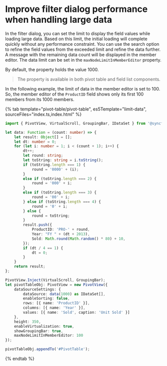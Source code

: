 # Improve filter dialog performance when handling large data

In the filter dialog, you can set the limit to display the field values while loading large data. Based on this limit, the initial loading will complete quickly without any performance constraint. You can use the search option to refine the field values from the exceeded limit and refine the data further. A message with the remaining data count will be displayed in the member editor. The data limit can be set in the `maxNodeLimitInMemberEditor` property.

By default, the property holds the value 1000.

> The property is available in both pivot table and field list components.

In the following example, the limit of data in the member editor is set to 100. So, the member editor of the `ProductID` field shows only its first 100 members from its 1000 members.

{% tab template="pivot-table/pivot-table", es5Template="limit-data", sourceFiles="index.ts,index.html" %}

```typescript
import { PivotView, VirtualScroll, GroupingBar, IDataSet } from '@syncfusion/ej2-pivotview';

let data: Function = (count: number) => {
    let result: Object[] = [];
    let dt: number = 0;
    for (let i: number = 1; i < (count + 1); i++) {
        dt++;
        let round: string;
        let toString: string = i.toString();
        if (toString.length === 1) {
            round = '0000' + (i);
        }
        else if (toString.length === 2) {
            round = '000' + i;
        }
        else if (toString.length === 3) {
            round = '00' + i;
        } else if (toString.length === 4) {
            round = '0' + i;
        } else {
            round = toString;
        }
        result.push({
            ProductID: 'PRO-' + round,
            Year: "FY " + (dt + 2013),
            Sold: Math.round(Math.random() * 80) + 10,
        });
        if (dt / 4 == 1) {
            dt = 0;
        }
    }
    return result;
};

PivotView.Inject(VirtualScroll, GroupingBar);
let pivotTableObj: PivotView = new PivotView({
    dataSourceSettings: {
        dataSource: data(1000) as IDataSet[],
        enableSorting: false,
        rows: [{ name: 'ProductID' }],
        columns: [{ name: 'Year' }],
        values: [{ name: 'Sold', caption: 'Unit Sold' }]
    },
    height: 350,
    enableVirtualization: true,
    showGroupingBar: true,
    maxNodeLimitInMemberEditor: 100
});

pivotTableObj.appendTo('#PivotTable');

```

{% endtab %}
